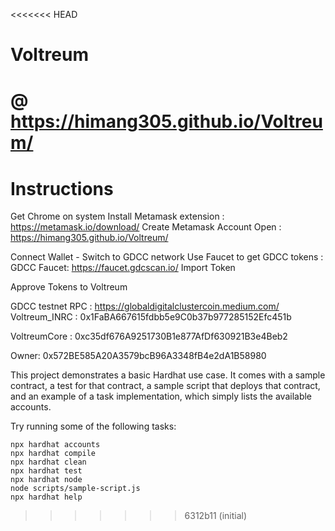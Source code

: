 <<<<<<< HEAD
# Voltreum

@ https://himang305.github.io/Voltreum/
=======
# Instructions


Get Chrome on system 
Install Metamask extension : https://metamask.io/download/
Create Metamask Account
Open : https://himang305.github.io/Voltreum/

Connect Wallet - Switch to GDCC network
Use Faucet to get GDCC tokens : GDCC Faucet: https://faucet.gdcscan.io/
Import Token 

Approve Tokens to Voltreum

GDCC testnet RPC : https://globaldigitalclustercoin.medium.com/
Voltreum_INRC : 0x1FaBA667615fdbb5e9C0b37b977285152Efc451b

VoltreumCore : 0xc35df676A9251730B1e877AfDf630921B3e4Beb2

Owner: 0x572BE585A20A3579bcB96A3348fB4e2dA1B58980







This project demonstrates a basic Hardhat use case. It comes with a sample contract, a test for that contract, a sample script that deploys that contract, and an example of a task implementation, which simply lists the available accounts.

Try running some of the following tasks:

```shell
npx hardhat accounts
npx hardhat compile
npx hardhat clean
npx hardhat test
npx hardhat node
node scripts/sample-script.js
npx hardhat help
```
>>>>>>> 6312b11 (initial)
